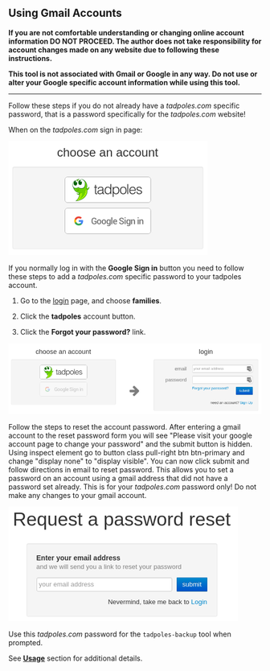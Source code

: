 ## Using Gmail Accounts

**If you are not comfortable understanding or changing online account information DO NOT PROCEED.
The author does not take responsibility for account changes made on any website due to following these instructions.**

**This tool is not associated with Gmail or Google in any way.
Do not use or alter your Google specific account information while using this tool.**

---

Follow these steps if you do not already have a _tadpoles.com_ specific password, that is a password specifically for the _tadpoles.com_ website!

When on the _tadpoles.com_ sign in page:

![Account](img/login-1.png)

If you normally log in with the **Google Sign in** button you need to follow these steps to add a _tadpoles.com_ specific password to your tadpoles account.

1. Go to the [login](https://www.tadpoles.com/home_or_work) page, and choose **families**.

2. Click the **tadpoles** account button.

3. Click the **Forgot your password?** link.

![Sign-in](img/login-2.png)

Follow the steps to reset the account password.
After entering a gmail account to the reset password form you will see "Please visit your google account page to change your password" and the submit button is hidden. Using inspect element go to button class pull-right btn btn-primary and change "display none" to "display visible". You can now click submit and follow directions in email to reset password.
This allows you to set a password on an account using a gmail address that did not have a password set already. 
This is for your _tadpoles.com_ password only!
Do not make any changes to your gmail account.

![Reset](img/reset-1.png)

Use this _tadpoles.com_ password for the `tadpoles-backup` tool when prompted.

See **[Usage](../README.md#usage)** section for additional details.
